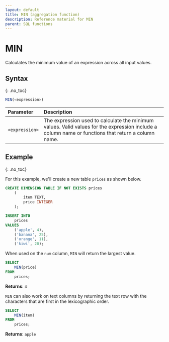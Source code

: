 ```yaml
---
layout: default
title: MIN (aggregation function)
description: Reference material for MIN
parent: SQL functions
---
```



# MIN

Calculates the minimum value of an expression across all input values.

## Syntax
{: .no_toc}

```sql
MIN(<expression>)
```

| Parameter | Description                                                                                                                                        |
| :--------- | :-------------------------------------------------------------------------------------------------------------------------------------------------- |
| `<expression>`  | The expression used to calculate the minimum values. Valid values for the expression include a column name or functions that return a column name. |

## Example
{: .no_toc}

For this example, we'll create a new table `prices` as shown below.

```sql
CREATE DIMENSION TABLE IF NOT EXISTS prices
    (
        item TEXT,
        price INTEGER
    );

INSERT INTO
	prices
VALUES
	('apple', 4),
	('banana', 25),
	('orange', 11),
	('kiwi', 20);
```

When used on the `num` column, `MIN` will return the largest value.

```sql
SELECT
	MIN(price)
FROM
	prices;
```

**Returns**: `4`

`MIN` can also work on text columns by returning the text row with the characters that are first in the lexicographic order.

```sql
SELECT
	MIN(item)
FROM
	prices;
```

**Returns**: `apple`
